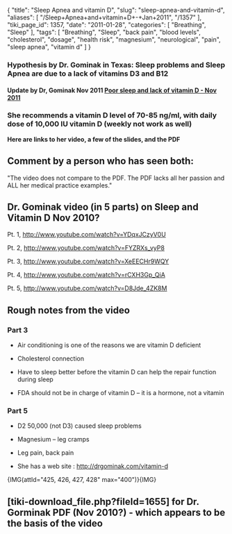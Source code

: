{
    "title": "Sleep Apnea and vitamin D",
    "slug": "sleep-apnea-and-vitamin-d",
    "aliases": [
        "/Sleep+Apnea+and+vitamin+D+-+Jan+2011",
        "/1357"
    ],
    "tiki_page_id": 1357,
    "date": "2011-01-28",
    "categories": [
        "Breathing",
        "Sleep"
    ],
    "tags": [
        "Breathing",
        "Sleep",
        "back pain",
        "blood levels",
        "cholesterol",
        "dosage",
        "health risk",
        "magnesium",
        "neurological",
        "pain",
        "sleep apnea",
        "vitamin d"
    ]
}


### Hypothesis by Dr. Gominak in Texas: Sleep problems and Sleep Apnea are due to a lack of vitamins D3 and B12

#### Update by Dr, Gominak Nov 2011 [Poor sleep and lack of vitamin D - Nov 2011](/posts/poor-sleep-and-lack-of-vitamin-d)

### She recommends a vitamin D level of  70-85 ng/ml, with daily dose of 10,000 IU vitamin D (weekly not work as well)

 **Here are links to her video, a few of the slides, and the PDF** 

## Comment by a person who has seen both:

"The video does not compare to the PDF.  The PDF lacks all her passion and ALL her medical practice examples."

## Dr. Gominak video (in 5 parts) on Sleep and Vitamin D Nov 2010?

Pt. 1, http://www.youtube.com/watch?v=YDqxJCzyV0U

Pt. 2, http://www.youtube.com/watch?v=FYZRXs_vyP8

Pt. 3, http://www.youtube.com/watch?v=XeEECHr9WQY

Pt. 4, http://www.youtube.com/watch?v=rCXH3Gp_QiA

Pt. 5, http://www.youtube.com/watch?v=D8Jde_4ZK8M

## Rough notes from the video

### Part 3

* Air conditioning is one of the reasons we are vitamin D deficient

* Cholesterol connection

* Have to sleep better before the vitamin D can help the repair function during sleep

* FDA should not be in charge of vitamin D – it is a hormone, not a vitamin

### Part 5

* D2 50,000 (not D3) caused sleep problems

* Magnesium – leg cramps

* Leg pain, back pain

* She has a web site : http://drgominak.com/vitamin-d 

{IMG(attId="425, 426, 427, 428" max="400")}{IMG}

## <span>[tiki-download_file.php?fileId=1655]</span> for Dr. Gorminak PDF (Nov 2010?) - which appears to be the basis of the video